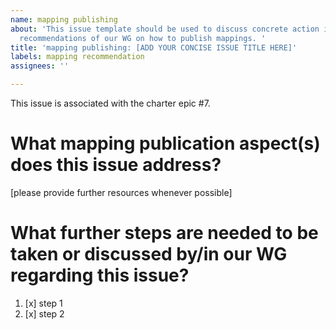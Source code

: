 ```yaml
---
name: mapping publishing
about: 'This issue template should be used to discuss concrete action items regarding
  recommendations of our WG on how to publish mappings. '
title: 'mapping publishing: [ADD YOUR CONCISE ISSUE TITLE HERE]'
labels: mapping recommendation
assignees: ''

---
```


This issue is associated with the charter epic #7.

# What mapping publication aspect(s) does this issue address?
[please provide further resources whenever possible]

# What further steps are needed to be taken or discussed by/in our WG regarding this issue?

1. [x] step 1
2. [x] step 2
